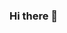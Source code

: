 ### Hi there 👋

<!--
**yagmurnml/yagmurnml** is a ✨ _special_ ✨ repository because its `README.md` (this file) appears on your GitHub profile.


